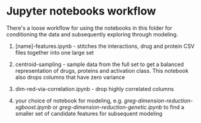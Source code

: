 # Jupyter notebooks workflow

There's a loose workflow for using the notebooks in this folder for conditioning the data and subsequently exploring through modeling.


1. [name]-features.ipynb - stitches the interactions, drug and protein CSV files together into one large set

1. centroid-sampling - sample data from the full set to get a balanced representation of drugs, proteins and activation class. This notebook also drops columns that have zero variance

1. dim-red-via-correlation.ipynb - drop highly correlated columns

1. your choice of notebook for modeling, e.g. _greg-dimension-reduction-xgboost.ipynb_ or _greg-dimension-reduction-genetic.ipynb_ to find a smaller set of candidate features for subsequent modeling
